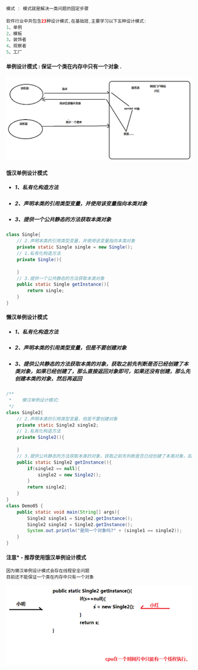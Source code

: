 ```java
模式 : 模式就是解决一类问题的固定步骤

软件行业中共包含23种设计模式,在基础班,主要学习以下五种设计模式:
1、单例
2、模板
3、装饰者
4、观察者
5、工厂
```

#### 单例设计模式 : 保证一个类在内存中只有一个对象 .

![](/assets/单例设计模式的需求.png)

#### 饿汉单例设计模式

* ##### 1、私有化构造方法
* ##### 2、声明本类的引用类型变量，并使用该变量指向本类对象
* ##### 3、提供一个公共静态的方法获取本类对象

```java
class Single{
    // 2.声明本类的引用类型变量，并使用该变量指向本类对象
    private static Single single = new Single();
    // 1.私有化构造方法
    private Single(){

    }
    // 3.提供一个公共静态的方法获取本类对象
    public static Single getInstance(){
        return single;
    }
}
```

#### 懒汉单例设计模式

* ##### 1、私有化构造方法
* ##### 2、声明本类的引用类型变量，但是不要创建对象
* ##### 3、提供公共静态的方法获取本类的对象，获取之前先判断是否已经创建了本类对象，如果已经创建了，那么直接返回对象即可，如果还没有创建，那么先创建本类的对象，然后再返回

```java
/**
 *    懒汉单例设计模式:
 */
class Single2{
    // 2.声明本类的引用类型变量，但是不要创建对象
    private static Single2 single2;
    // 1.私有化构造方法
    private Single2(){

    }
    // 3.提供公共静态的方法获取本类的对象，获取之前先判断是否已经创建了本类对象，如果已经创建了，那么直接返回对象即可，如果还没有创建，那么先创建本类的对象，然后再返回
    public static Single2 getInstance(){
        if(single2 == null){
            single2 = new Single2();
        }
        return single2;
    }
}
class Demo05 {
	public static void main(String[] args){
		Single2 single1 = Single2.getInstance();
		Single2 single2 = Single2.getInstance();
		System.out.println("是同一个对象吗?" + (single1 == single2));
	}
}
```

#### 注意\* - 推荐使用饿汉单例设计模式

```java
因为懒汉单例设计模式会存在线程安全问题
目前还不能保证一个类在内存中只有一个对象
```

![](/assets/单例设计模式下的线程安全问题.png)

